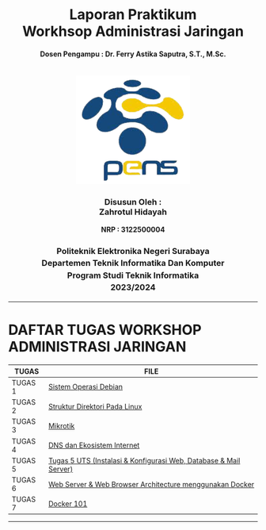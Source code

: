 <div align="center">
  <h1 style="text-align: center;font-weight: bold">Laporan Praktikum<br>Workhsop Administrasi Jaringan</h1>
  <h4 style="text-align: center;">Dosen Pengampu : Dr. Ferry Astika Saputra, S.T., M.Sc.</h4>
</div>
<br />
<div align="center">
  <img src="https://github.com/zah1703/SysAdmin-3122500004/blob/main/Tugas%205_UTS/assets/logopens.png" alt="Logo PENS">
  <h3 style="text-align: center;">Disusun Oleh : <br>Zahrotul Hidayah</h3>
  <p style="text-align: center;">
    <strong>NRP : 3122500004</strong><br>
  </p>

<h3 style="text-align: center;line-height: 1.5">Politeknik Elektronika Negeri Surabaya<br>Departemen Teknik Informatika Dan Komputer<br>Program Studi Teknik Informatika<br>2023/2024</h3>
  <hr>
</div>

# DAFTAR TUGAS WORKSHOP ADMINISTRASI JARINGAN

| TUGAS | FILE |
| ------| -----|
| TUGAS 1 | [Sistem Operasi Debian](https://github.com/zah1703/SysAdmin-3122500004/blob/main/Tugas1.md) |
| TUGAS 2 | [Struktur Direktori Pada Linux](https://github.com/zah1703/SysAdmin-3122500004/tree/main/Tugas_2)|
| TUGAS 3 | [Mikrotik](https://github.com/zah1703/SysAdmin-3122500004/tree/main/Tugas_3)|
| TUGAS 4 | [DNS dan Ekosistem Internet](https://github.com/zah1703/SysAdmin-3122500004/tree/main/Tugas%204)|
| TUGAS 5 | [Tugas 5 UTS (Instalasi & Konfigurasi Web, Database & Mail Server)](https://github.com/zah1703/SysAdmin-3122500004/tree/main/Tugas%205_UTS)|
| TUGAS 6 | [Web Server & Web Browser Architecture menggunakan Docker](https://github.com/zah1703/SysAdmin-3122500004/tree/main/Tugas%206)|
| TUGAS 7 | [Docker 101](https://github.com/zah1703/SysAdmin-3122500004/tree/main/Tugas%207)
---

